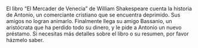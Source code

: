 El libro “El Mercader de Venecia” de William Shakespeare cuenta la historia de Antonio, un comerciante cristiano que se encuentra deprimido. Sus amigos no logran animarlo. 
Finalmente llega su amigo Bassanio, un aristócrata que ha perdido todo su dinero, y le pide a Antonio un nuevo préstamo.
Si necesitas más detalles sobre el libro o su resumen, por favor házmelo saber.
